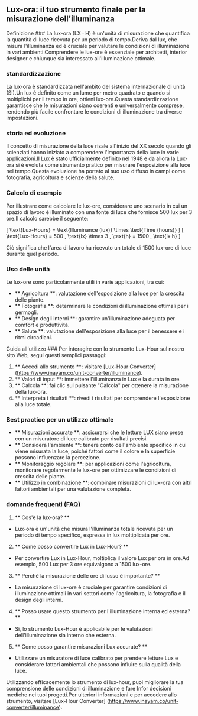 ## Lux-ora: il tuo strumento finale per la misurazione dell'illuminanza

Definizione ###
La lux-ora (LX · H) è un'unità di misurazione che quantifica la quantità di luce ricevuta per un periodo di tempo.Deriva dal lux, che misura l'illuminanza ed è cruciale per valutare le condizioni di illuminazione in vari ambienti.Comprendere le lux-ore è essenziale per architetti, interior designer e chiunque sia interessato all'illuminazione ottimale.

### standardizzazione
La lux-ora è standardizzata nell'ambito del sistema internazionale di unità (SI).Un lux è definito come un lume per metro quadrato e quando si moltiplichi per il tempo in ore, ottieni lux-ore.Questa standardizzazione garantisce che le misurazioni siano coerenti e universalmente comprese, rendendo più facile confrontare le condizioni di illuminazione tra diverse impostazioni.

### storia ed evoluzione
Il concetto di misurazione della luce risale all'inizio del XX secolo quando gli scienziati hanno iniziato a comprendere l'importanza della luce in varie applicazioni.Il Lux è stato ufficialmente definito nel 1948 e da allora la Lux-ora si è evoluta come strumento pratico per misurare l'esposizione alla luce nel tempo.Questa evoluzione ha portato al suo uso diffuso in campi come fotografia, agricoltura e scienze della salute.

### Calcolo di esempio
Per illustrare come calcolare le lux-ore, considerare uno scenario in cui un spazio di lavoro è illuminato con una fonte di luce che fornisce 500 lux per 3 ore.Il calcolo sarebbe il seguente:

\[ \text{Lux-Hours} = \text{Illuminance (lux)} \times \text{Time (hours)} \]
\[ \text{Lux-Hours} = 500 \, \text{lx} \times 3 \, \text{h} = 1500 \, \text{lx·h} \]

Ciò significa che l'area di lavoro ha ricevuto un totale di 1500 lux-ore di luce durante quel periodo.

### Uso delle unità
Le lux-ore sono particolarmente utili in varie applicazioni, tra cui:
- ** Agricoltura **: valutazione dell'esposizione alla luce per la crescita delle piante.
- ** Fotografia **: determinare le condizioni di illuminazione ottimali per i germogli.
- ** Design degli interni **: garantire un'illuminazione adeguata per comfort e produttività.
- ** Salute **: valutazione dell'esposizione alla luce per il benessere e i ritmi circadiani.

Guida all'utilizzo ###
Per interagire con lo strumento Lux-Hour sul nostro sito Web, segui questi semplici passaggi:
1. ** Accedi allo strumento **: visitare [Lux-Hour Converter] (https://www.inayam.co/unit-converter/illuminance).
2. ** Valori di input **: immettere l'illuminanza in Lux e la durata in ore.
3. ** Calcola **: fai clic sul pulsante "Calcola" per ottenere la misurazione della lux-ora.
4. ** Interpreta i risultati **: rivedi i risultati per comprendere l'esposizione alla luce totale.

### Best practice per un utilizzo ottimale
- ** Misurazioni accurate **: assicurarsi che le letture LUX siano prese con un misuratore di luce calibrato per risultati precisi.
- ** Considera l'ambiente **: tenere conto dell'ambiente specifico in cui viene misurata la luce, poiché fattori come il colore e la superficie possono influenzare la percezione.
- ** Monitoraggio regolare **: per applicazioni come l'agricoltura, monitorare regolarmente le lux-ore per ottimizzare le condizioni di crescita delle piante.
- ** Utilizzo in combinazione **: combinare misurazioni di lux-ora con altri fattori ambientali per una valutazione completa.

### domande frequenti (FAQ)

1. ** Cos'è la lux-ora? **
- Lux-ora è un'unità che misura l'illuminanza totale ricevuta per un periodo di tempo specifico, espressa in lux moltiplicata per ore.

2. ** Come posso convertire Lux in Lux-Hour? **
- Per convertire Lux in Lux-Hour, moltiplica il valore Lux per ora in ore.Ad esempio, 500 Lux per 3 ore equivalgono a 1500 lux-ore.

3. ** Perché la misurazione delle ore di lusso è importante? **
- La misurazione di lux-ore è cruciale per garantire condizioni di illuminazione ottimali in vari settori come l'agricoltura, la fotografia e il design degli interni.

4. ** Posso usare questo strumento per l'illuminazione interna ed esterna? **
- Sì, lo strumento Lux-Hour è applicabile per le valutazioni dell'illuminazione sia interno che esterna.

5. ** Come posso garantire misurazioni Lux accurate? **
- Utilizzare un misuratore di luce calibrato per prendere letture Lux e considerare fattori ambientali che possono influire sulla qualità della luce.

Utilizzando efficacemente lo strumento di lux-hour, puoi migliorare la tua comprensione delle condizioni di illuminazione e fare Infor decisioni mediche nei tuoi progetti.Per ulteriori informazioni e per accedere allo strumento, visitare [Lux-Hour Converter] (https://www.inayam.co/unit-converter/illuminance).